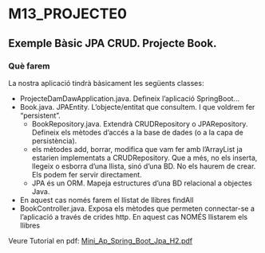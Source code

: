 # M13_PROJECTE0

## Exemple Bàsic JPA CRUD. Projecte Book.
### Què farem
La nostra aplicació tindrà bàsicament les següents classes:
- ProjecteDamDawApplication.java. Defineix l’aplicació SpringBoot...
- Book.java. JPAEntity. L’objecte/entitat que consultem. I que voldrem fer “persistent”.
  - BookRepository.java. Extendrà CRUDRepository o JPARepository. Defineix els mètodes d’accés a la base de dades (o a la capa de persistència).
  - els mètodes add, borrar, modifica que vam fer amb l’ArrayList ja estarien implementats a CRUDRepository. Que a més, no els inserta, llegeix o esborra d’una llista, sinó d’una BD. No els haurem de crear. Els podem fer servir directament.
  - JPA és un ORM. Mapeja estructures d’una BD relacional a objectes Java.
- En aquest cas només farem el llistat de llibres findAll
- BookController.java. Exposa els mètodes que permeten connectar-se a l’aplicació a través de crides http. En aquest cas NOMÉS llistarem els llibres


Veure Tutorial en pdf: [Mini_Ap_Spring_Boot_Jpa_H2.pdf](Mini_Ap_Spring_Boot_Jpa_H2.pdf)
